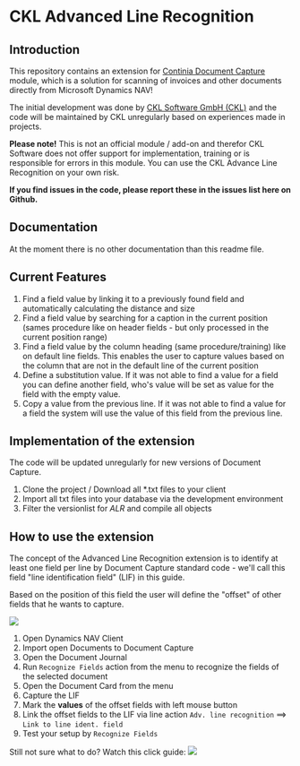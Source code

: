 # CKL Advanced Line Recognition #

## Introduction ##
This repository contains an extension for [Continia Document Capture](http://continia.com/documentcapture-for-dynamics-nav.aspx) module, which is a solution for scanning of invoices and other documents directly from Microsoft Dynamics NAV! 

The initial development was done by [CKL Software GmbH (CKL)](https://www.ckl-kore.de "Jump to CKL Website") and the code will be maintained by CKL unregularly based on experiences made in projects. 

**Please note!** 
This is not an official module / add-on and therefor CKL Software does not offer support for implementation, training or is responsible for errors in this module. 
You can use the CKL Advance Line Recognition on your own risk. 

**If you find issues in the code, please report these in the issues list here on Github.**

## Documentation ##
At the moment there is no other documentation than this readme file.

## Current Features ##
1. Find a field value by linking it to a previously found field and automatically calculating the distance and size
2. Find a field value by searching for a caption in the current position (sames procedure like on header fields - but only processed in the current position range)
3. Find a field value by the column heading (same procedure/training) like on default line fields. This enables the user to capture values based on the column that are not in the default line of the current position
4. Define a substitution value. If it was not able to find a value for a field you can define another field, who's value will be set as value for the field with the empty value.
5. Copy a value from the previous line. If it was not able to find a value for a field the system will use the value of this field from the previous line. 

## Implementation of the extension ##
The code will be updated unregularly for new versions of Document Capture.

1. Clone the project / Download all  *.txt files to your client
2. Import all txt files into your database via the development environment 
3. Filter the versionlist for *ALR* and compile all objects

## How to use the extension ##
The concept of the Advanced Line Recognition extension is to identify at least one field per line by Document Capture standard code - we'll call this field "line identification field" (LIF) in this guide.

Based on the position of this field the user will define the "offset" of other fields that he wants to capture. 

![](https://github.com/sradloff/Document-Capture-Advanced-Line-Recognition/blob/master/Documentation/ExampleDocument.png?raw=true)

1. Open Dynamics NAV Client
2. Import open Documents to Document Capture
3. Open the Document Journal
4. Run `Recognize Fields` action from the menu to recognize the fields of the selected document
5. Open the Document Card from the menu
6. Capture the LIF
7. Mark the **values** of the offset fields with left mouse button
8. Link the offset fields to the LIF via line action `Adv. line recognition` ==> `Link to line ident. field`
9. Test your setup by `Recognize Fields`

Still not sure what to do? Watch this click guide:
![](https://github.com/sradloff/Document-Capture-Advanced-Line-Recognition/raw/master/Documentation/UsageOfAdvancedLineRecognition.gif)
